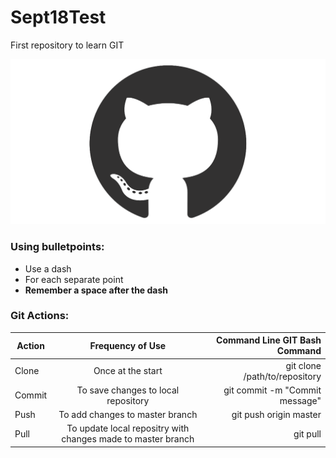 # Sept18Test
First repository to learn GIT

![alt text][logo]

### Using bulletpoints:
- Use a dash
- For each separate point
- **Remember a space after the dash**

### Git Actions:
| Action     | Frequency of Use                                             | Command Line GIT Bash Command   |
| -----------|:------------------------------------------------------------:|--------------------------------:|
| Clone      | Once at the start                                            | git clone /path/to/repository   |
| Commit     | To save changes to local repository                          | git commit -m "Commit message"  |
| Push       | To add changes to master branch                              | git push origin master          |
| Pull       | To update local repositry with changes made to master branch | git pull                        |


[logo]: github.png "GitHub Logo"